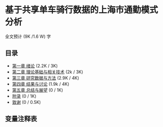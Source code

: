 # 基于共享单车骑行数据的上海市通勤模式分析
全文预计 (9K /1.6 W) 字

## 目录

- [第一章 绪论](./chapters/c1.md) (2.2K / 3K)
- [第二章 理论基础与相关技术](./chapters/c2.md) (2k / 3K)
- [第三章 研究数据与方法](./chapters/c3.md) (2.9K / 4K)
- [第四章 结果与讨论](./chapters/c4.md) (1.9k / 4K)
- [第五章 总结与展望](./chapters/c5.md) (0 / 1K)
- [附录](./chapters/c6.md) (0 / 1K)
- [致谢](./chapters/c7.md) (0 / 0.5K)

## 变量注释表